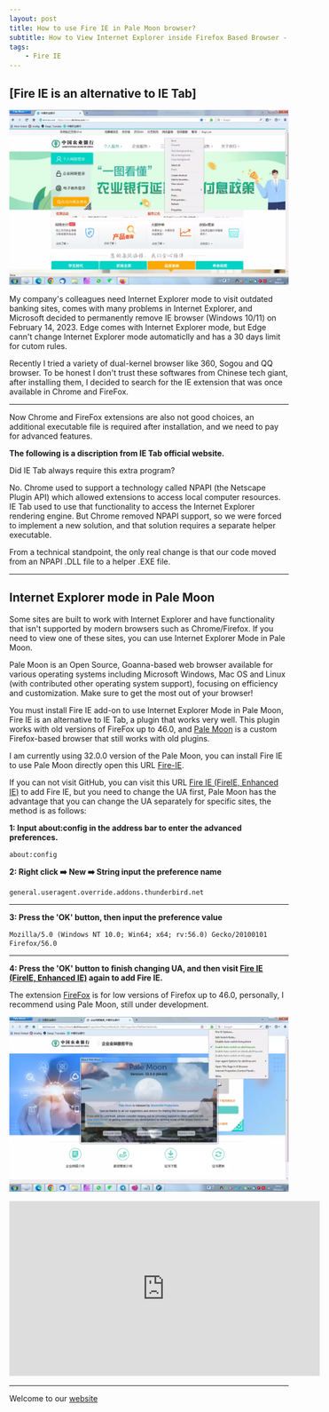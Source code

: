 ```yaml
---
layout: post
title: ﻿How to use Fire IE in Pale Moon browser?
subtitle: How to View Internet Explorer inside Firefox Based Browser - Pale Moon
tags:
    - Fire IE
---
```

## [Fire IE is an alternative to IE Tab]
![Pale Moon IE Menu](https://raw.githubusercontent.com/huijingfei/huijingfei.github.io/master/images/IE%20menu.webp)

My company's colleagues need Internet Explorer mode to visit outdated banking sites, comes with many problems in Internet Explorer, and Microsoft decided to permanently remove IE browser (Windows 10/11) on February 14, 2023. Edge comes with Internet Explorer mode, but Edge cann't change Internet Explorer mode automaticlly and has a 30 days limit for cutom rules. 

Recently I tried a variety of dual-kernel browser like 360, Sogou and QQ browser. To be honest I don't trust these softwares from Chinese tech giant, after installing them, I decided to search for the IE extension that was once available in Chrome and FireFox.

------------------------------------------------------

Now Chrome and FireFox extensions are also not good choices, an additional executable file is required after installation, and we need to pay for advanced features.

**The following is a discription from IE Tab official website.**

Did IE Tab always require this extra program?

No. Chrome used to support a technology called NPAPI (the Netscape Plugin API) which allowed extensions to access local computer resources. IE Tab used to use that functionality to access the Internet Explorer rendering engine. But Chrome removed NPAPI support, so we were forced to implement a new solution, and that solution requires a separate helper executable.

From a technical standpoint, the only real change is that our code moved from an NPAPI .DLL file to a helper .EXE file.

------------------------------------------------------

## Internet Explorer mode in Pale Moon

Some sites are built to work with Internet Explorer and have functionality that isn't supported by modern browsers such as Chrome/Firefox. If you need to view one of these sites, you can use Internet Explorer Mode in Pale Moon.

Pale Moon is an Open Source, Goanna-based web browser available for various operating systems including Microsoft Windows, Mac OS and Linux (with contributed other operating system support), focusing on efficiency and customization. Make sure to get the most out of your browser!

You must install Fire IE add-on to use Internet Explorer Mode in Pale Moon, Fire IE is an alternative to IE Tab, a plugin that works very well. This plugin works with old versions of FireFox up to 46.0, and [Pale Moon](https://www.palemoon.org/) is a custom Firefox-based browser that still works with old plugins.

I am currently using 32.0.0 version of the Pale Moon, you can install Fire IE to use Pale Moon directly open this URL [Fire-IE](https://github.com/yxl/Fire-IE/releases/download/0.4.6.2/fireie-0.4.6.2-unified.xpi).

If you can not visit GitHub, you can visit this URL [Fire IE (FireIE, Enhanced IE)](https://addons.thunderbird.net/en-us/firefox/addon/fire-ie/?src=search) to add Fire IE, but you need to change the UA first, Pale Moon has the advantage that you can change the UA separately for specific sites, the method is as follows:

**1: Input about:config in the address bar to enter the advanced preferences.**

    about:config

**2: Right click ➡️ New ➡️ String input the preference name**

    general.useragent.override.addons.thunderbird.net

------------------------------------------------------

**3: Press the 'OK' button, then input the preference value**

    Mozilla/5.0 (Windows NT 10.0; Win64; x64; rv:56.0) Gecko/20100101 Firefox/56.0

------------------------------------------------------

**4: Press the 'OK' button to finish changing UA, and then visit [Fire IE (FireIE, Enhanced IE)](https://addons.thunderbird.net/en-us/firefox/addon/fire-ie/?src=search) again to add Fire IE.**

The extension [FireFox](https://addons.thunderbird.net/en-us/firefox/addon/fire-ie/) is for low versions of Firefox up to 46.0, personally, I recommend using Pale Moon, still under development.

![Pale Moon IE Mode](https://raw.githubusercontent.com/huijingfei/huijingfei.github.io/master/images/palemoon%2032.0.webp)

<iframe width="560" height="315" src="https://www.youtube.com/embed/of-e3MpH0jw" title="YouTube video player" frameborder="0" allow="accelerometer; autoplay; clipboard-write; encrypted-media; gyroscope; picture-in-picture; web-share" allowfullscreen></iframe>

------------------------------------------------------

Welcome to our [website](https://tebangtech.com/)
